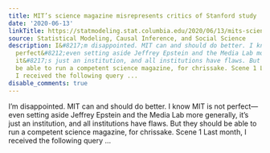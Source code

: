 ```yaml
---
title: MIT’s science magazine misrepresents critics of Stanford study
date: '2020-06-13'
linkTitle: https://statmodeling.stat.columbia.edu/2020/06/13/mits-science-magazine-misrepresents-critics-of-stanford-study/
source: Statistical Modeling, Causal Inference, and Social Science
description: I&#8217;m disappointed. MIT can and should do better. I know MIT is not
  perfect&#8212;even setting aside Jeffrey Epstein and the Media Lab more generally,
  it&#8217;s just an institution, and all institutions have flaws. But they should
  be able to run a competent science magazine, for chrissake. Scene 1 Last month,
  I received the following query ...
disable_comments: true
---
```

I&#8217;m disappointed. MIT can and should do better. I know MIT is not perfect&#8212;even setting aside Jeffrey Epstein and the Media Lab more generally, it&#8217;s just an institution, and all institutions have flaws. But they should be able to run a competent science magazine, for chrissake. Scene 1 Last month, I received the following query ...